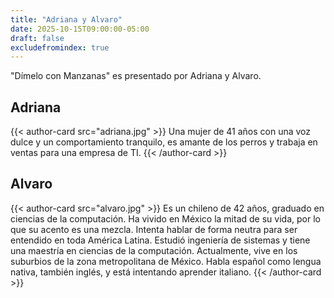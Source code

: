 ```yaml
---
title: "Adriana y Alvaro"
date: 2025-10-15T09:00:00-05:00
draft: false
excludefromindex: true
---
```


"Dímelo con Manzanas" es presentado por Adriana y Alvaro.

## Adriana

{{< author-card src="adriana.jpg" >}}
Una mujer de 41 años con una voz dulce y un comportamiento tranquilo, es amante de los perros y trabaja en ventas para una empresa de TI.
{{< /author-card >}}

## Alvaro

{{< author-card src="alvaro.jpg" >}}
Es un chileno de 42 años, graduado en ciencias de la computación. Ha vivido en México la mitad de su vida, por lo que su acento es una mezcla. Intenta hablar de forma neutra para ser entendido en toda América Latina. Estudió ingeniería de sistemas y tiene una maestría en ciencias de la computación. Actualmente, vive en los suburbios de la zona metropolitana de México. Habla español como lengua nativa, también inglés, y está intentando aprender italiano.
{{< /author-card >}}



